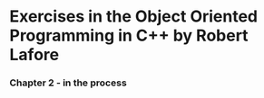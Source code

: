 # Exercises in the Object Oriented Programming in C++ by Robert Lafore
### Chapter 2 - in the process
